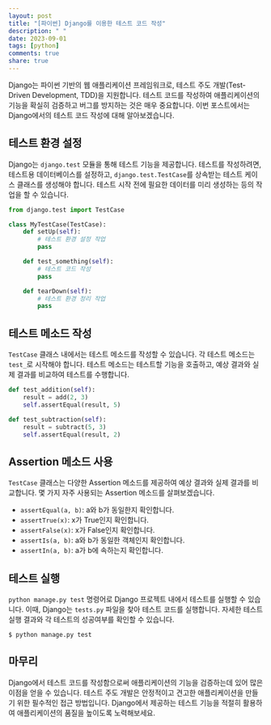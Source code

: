 ```yaml
---
layout: post
title: "[파이썬] Django를 이용한 테스트 코드 작성"
description: " "
date: 2023-09-01
tags: [python]
comments: true
share: true
---
```


Django는 파이썬 기반의 웹 애플리케이션 프레임워크로, 테스트 주도 개발(Test-Driven Development, TDD)을 지원합니다. 테스트 코드를 작성하여 애플리케이션의 기능을 확실히 검증하고 버그를 방지하는 것은 매우 중요합니다. 이번 포스트에서는 Django에서의 테스트 코드 작성에 대해 알아보겠습니다.

## 테스트 환경 설정
Django는 `django.test` 모듈을 통해 테스트 기능을 제공합니다. 테스트를 작성하려면, 테스트용 데이터베이스를 설정하고, `django.test.TestCase`를 상속받는 테스트 케이스 클래스를 생성해야 합니다. 테스트 시작 전에 필요한 데이터를 미리 생성하는 등의 작업을 할 수 있습니다.

```python
from django.test import TestCase

class MyTestCase(TestCase):
    def setUp(self):
        # 테스트 환경 설정 작업
        pass

    def test_something(self):
        # 테스트 코드 작성
        pass

    def tearDown(self):
        # 테스트 환경 정리 작업
        pass
```

## 테스트 메소드 작성
`TestCase` 클래스 내에서는 테스트 메소드를 작성할 수 있습니다. 각 테스트 메소드는 `test_`로 시작해야 합니다. 테스트 메소드는 테스트할 기능을 호출하고, 예상 결과와 실제 결과를 비교하여 테스트를 수행합니다.

```python
def test_addition(self):
    result = add(2, 3)
    self.assertEqual(result, 5)

def test_subtraction(self):
    result = subtract(5, 3)
    self.assertEqual(result, 2)
```

## Assertion 메소드 사용
`TestCase` 클래스는 다양한 Assertion 메소드를 제공하여 예상 결과와 실제 결과를 비교합니다. 몇 가지 자주 사용되는 Assertion 메소드를 살펴보겠습니다.

- `assertEqual(a, b)`: a와 b가 동일한지 확인합니다.
- `assertTrue(x)`: x가 True인지 확인합니다.
- `assertFalse(x)`: x가 False인지 확인합니다.
- `assertIs(a, b)`: a와 b가 동일한 객체인지 확인합니다.
- `assertIn(a, b)`: a가 b에 속하는지 확인합니다.

## 테스트 실행
`python manage.py test` 명령어로 Django 프로젝트 내에서 테스트를 실행할 수 있습니다. 이때, Django는 `tests.py` 파일을 찾아 테스트 코드를 실행합니다. 자세한 테스트 실행 결과와 각 테스트의 성공여부를 확인할 수 있습니다.

```
$ python manage.py test
```

## 마무리
Django에서 테스트 코드를 작성함으로써 애플리케이션의 기능을 검증하는데 있어 많은 이점을 얻을 수 있습니다. 테스트 주도 개발은 안정적이고 견고한 애플리케이션을 만들기 위한 필수적인 접근 방법입니다. Django에서 제공하는 테스트 기능을 적절히 활용하여 애플리케이션의 품질을 높이도록 노력해보세요.